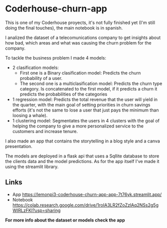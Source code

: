# Coderhouse-churn-app
This is one of my Coderhouse proyects, it's not fully finished yet (I'm still doing the final touches), 
the main notebook is in spanish. 

I analized the dataset of a telecomunications company to get insights about how bad, 
which areas and what was causing the churn problem for the company.

To tackle the business problem I made 4 models:
* 2 clasification models:
  - First one is a Binary clasification model: Predicts the churn probability of a user.
  - The second one is a multiclasification model: Predicts the churn type category. Is concatenated to the first model, if it predicts a churn it predicts the probabilities of the categories
* 1 regression model: Predicts the total revenue that the user will yield in the quarter, with the main goal of setting priorities in churn savings efforts (it's not the same to lose a user that just pays the minimum than loosing a whale).
* 1 clustering model: Segmentates the users in 4 clusters with the goal of helping the company to give a more personalized service to the customers and increase tenure.

I also made an app that contains the storytelling in a blog style and a canva presentation. 

The models are deployed in a flask api that uses a Sqllite database to store the clients data and the model predictions.
As for the app itself I've made it using the streamlit library.

## Links
* App https://lemonpi3-coderhouse-churn-app-app-7t76yk.streamlit.app/
* Notebook https://colab.research.google.com/drive/1roIA3LR2fZoZzlAq2NSs2g5gWIRLzFKI?usp=sharing

**For more info about the dataset or models check the app**
